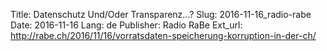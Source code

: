 Title: Datenschutz Und/Oder Transparenz...?
Slug: 2016-11-16_radio-rabe
Date: 2016-11-16
Lang: de
Publisher: Radio RaBe
Ext_url: http://rabe.ch/2016/11/16/vorratsdaten-speicherung-korruption-in-der-ch/